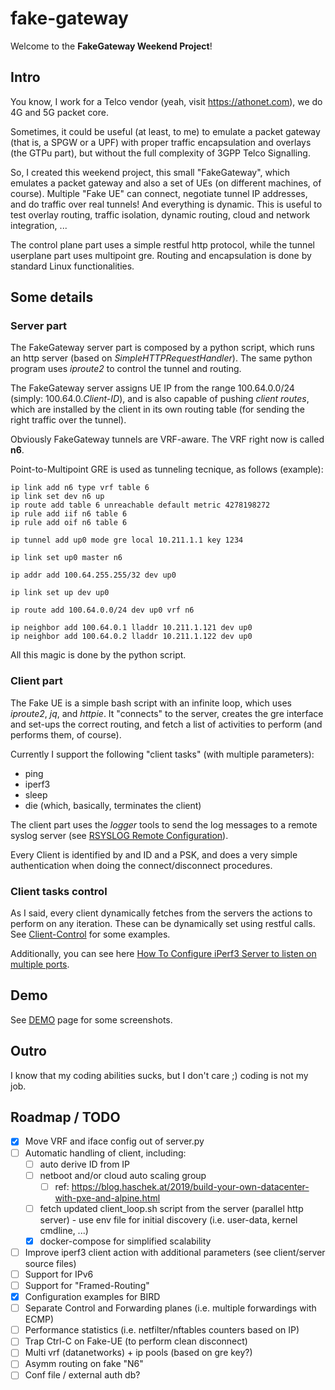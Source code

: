 # fake-gateway

Welcome to the **FakeGateway Weekend Project**!

## Intro

You know, I work for a Telco vendor (yeah, visit https://athonet.com), we do 4G and 5G packet core.

Sometimes, it could be useful (at least, to me) to emulate a packet gateway (that is, a SPGW or a UPF) with proper traffic encapsulation and overlays (the GTPu part), but without the full complexity of 3GPP Telco Signalling.

So, I created this weekend project, this small "FakeGateway", which emulates a packet gateway and also a set of UEs (on different machines, of course).
Multiple "Fake UE" can connect, negotiate tunnel IP addresses, and do traffic over real tunnels! And everything is dynamic.
This is useful to test overlay routing, traffic isolation, dynamic routing, cloud and network integration, ...

The control plane part uses a simple restful http protocol, while the tunnel userplane part uses multipoint gre.
Routing and encapsulation is done by standard Linux functionalities.

## Some details
### Server part
The FakeGateway server part is composed by a python script, which runs an http server (based on *SimpleHTTPRequestHandler*). The same python program uses *iproute2* to control the tunnel and routing.

The FakeGateway server assigns UE IP from the range 100.64.0.0/24 (simply: 100.64.0.*Client-ID*), and is also capable of pushing *client routes*, which are installed by the client in its own routing table (for sending the right traffic over the tunnel).

Obviously FakeGateway tunnels are VRF-aware. The VRF right now is called **n6**.

Point-to-Multipoint GRE is used as tunneling tecnique, as follows (example):
```
ip link add n6 type vrf table 6
ip link set dev n6 up
ip route add table 6 unreachable default metric 4278198272
ip rule add iif n6 table 6
ip rule add oif n6 table 6

ip tunnel add up0 mode gre local 10.211.1.1 key 1234

ip link set up0 master n6

ip addr add 100.64.255.255/32 dev up0

ip link set up dev up0

ip route add 100.64.0.0/24 dev up0 vrf n6

ip neighbor add 100.64.0.1 lladdr 10.211.1.121 dev up0
ip neighbor add 100.64.0.2 lladdr 10.211.1.122 dev up0
```
All this magic is done by the python script.

### Client part
The Fake UE is a simple bash script with an infinite loop, which uses *iproute2*, *jq*, and *httpie*.
It "connects" to the server, creates the gre interface and set-ups the correct routing, and fetch a list of activities to perform (and performs them, of course).

Currently I support the following "client tasks" (with multiple parameters):
* ping
* iperf3
* sleep
* die (which, basically, terminates the client)

The client part uses the *logger* tools to send the log messages to a remote syslog server (see [RSYSLOG Remote Configuration](./doc/RSYSLOG-Remote-Config.md)).

Every Client is identified by and ID and a PSK, and does a very simple authentication when doing the connect/disconnect procedures.

### Client tasks control
As I said, every client dynamically fetches from the servers the actions to perform on any iteration. These can be dynamically set using restful calls. See [Client-Control](./doc/Client-Control-Example.md) for some examples.

Additionally, you can see here [How To Configure iPerf3 Server to listen on multiple ports](./doc/IPERF-MULTIPORT-HOWTO.md).

## Demo
See [DEMO](./doc/DEMO.md) page for some screenshots.

## Outro
I know that my coding abilities sucks, but I don't care ;) coding is not my job.

## Roadmap / TODO
* [x] Move VRF and iface config out of server.py
* [ ] Automatic handling of client, including:
  * [ ] auto derive ID from IP
  * [ ] netboot and/or cloud auto scaling group
    * [ ] ref: https://blog.haschek.at/2019/build-your-own-datacenter-with-pxe-and-alpine.html
  * [ ] fetch updated client_loop.sh script from the server (parallel http server) - use env file for initial discovery (i.e. user-data, kernel cmdline, ...)
  * [x] docker-compose for simplified scalability
* [ ] Improve iperf3 client action with additional parameters (see client/server source files)
* [ ] Support for IPv6
* [ ] Support for "Framed-Routing"
* [x] Configuration examples for BIRD
* [ ] Separate Control and Forwarding planes (i.e. multiple forwardings with ECMP)
* [ ] Performance statistics (i.e. netfilter/nftables counters based on IP)
* [ ] Trap Ctrl-C on Fake-UE (to perform clean disconnect)
* [ ] Multi vrf (datanetworks) + ip pools (based on gre key?)
* [ ] Asymm routing on fake "N6"
* [ ] Conf file / external auth db?

